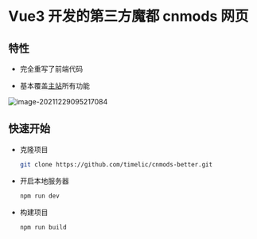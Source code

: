 # Vue3 开发的第三方魔都 cnmods 网页

## 特性

-   完全重写了前端代码

-   基本覆盖[主站](https://www.cnmods.net/#/homePage)所有功能


![image-20211229095217084](https://gitee.com/fetiss/img_clound/raw/master/img/2021/12/29/30059_image-20211229095217084.png)

## 快速开始

-   克隆项目

    ```bash
    git clone https://github.com/timelic/cnmods-better.git
    ```

-   开启本地服务器

    ```bash
    npm run dev
    ```

-   构建项目

    ```bash
    npm run build
    ```

    
